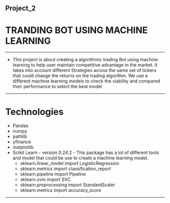 ## Project_2

# TRANDING BOT USING MACHINE LEARNING
----------
- This project is about creating a algorithmic trading Bot using machine learning to help user maintain competitive advantage in the market. It takes into account different Strategies across the same set of tickers that could change the returns on the trading algorithm. We use a different machine learning models to check the viability and compared their performance to select the best model
-----------

# Technologies

- Pandas
- numpy
- pathlib
- yfinance
- matplotlib
- Scikit Learn - version 0.24.2 - This package has a lot of different tools and model that could be use to create a machine learning model.
  - sklearn.linear_model import LogisticRegression
  - sklearn.metrics import classification_report
  - sklearn.pipeline import Pipeline
  - sklearn.svm import SVC
  - sklearn.preprocessing import StandardScaler
  - sklearn.metrics import accuracy_score
-----------------
